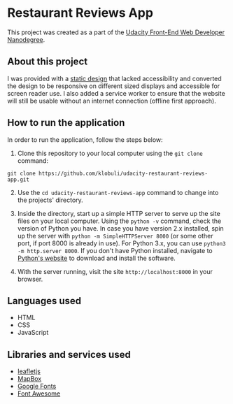 # Restaurant Reviews App

This project was created as a part of the [Udacity Front-End Web Developer Nanodegree](https://udacity.com/course/front-end-web-developer-nanodegree--nd001).

## About this project

I was provided with a [static design](https://github.com/udacity/mws-restaurant-stage-1) that lacked accessibility and converted the design to be responsive on different sized displays and accessible for screen reader use. I also added a service worker to ensure that the website will still be usable without an internet connection (offline first approach).

## How to run the application

In order to run the application, follow the steps below:

1. Clone this repository to your local computer using the `git clone` command:

`git clone https://github.com/klobuli/udacity-restaurant-reviews-app.git`

2. Use the `cd udacity-restaurant-reviews-app` command to change into the projects' directory.

3. Inside the directory, start up a simple HTTP server to serve up the site files on your local computer. Using the `python -v` command, check the version of Python you have. In case you have version 2.x installed, spin up the server with `python -m SimpleHTTPServer 8000` (or some other port, if port 8000 is already in use). For Python 3.x, you can use `python3 -m http.server 8000`. If you don't have Python installed, navigate to [Python's website](https://www.python.org/) to download and install the software.

4. With the server running, visit the site `http://localhost:8000` in your browser.

## Languages used

- HTML
- CSS
- JavaScript

## Libraries and services used

- [leafletjs](https://leafletjs.com/)
- [MapBox](https://www.mapbox.com/)
- [Google Fonts](https://fonts.google.com/)
- [Font Awesome](https://fontawesome.com/)
